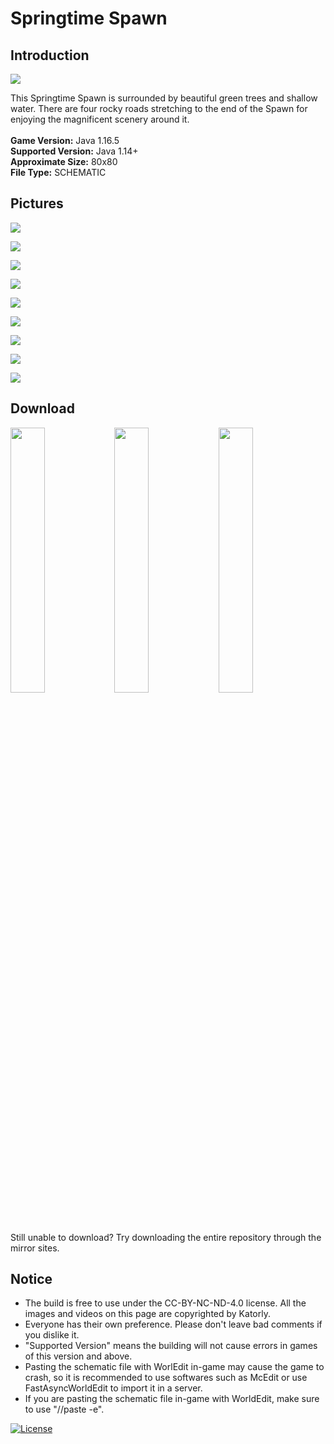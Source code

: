# Springtime Spawn
## Introduction

<img align="center" src="https://cdn.jsdelivr.net/gh/katorlymc/SpringtimeSpawn/screenshots/pic1.PNG">

This Springtime Spawn is surrounded by beautiful green trees and shallow water. There are four rocky roads stretching to the end of the Spawn for enjoying the magnificent scenery around it.<br>
<br>
<b>Game Version:</b> Java 1.16.5<br>
<b>Supported Version:</b> Java 1.14+<br>
<b>Approximate Size:</b> 80x80<br>
<b>File Type:</b> SCHEMATIC<br>

## Pictures

<img align="center" src="https://cdn.jsdelivr.net/gh/katorlymc/SpringtimeSpawn/screenshots/pic2.PNG"><br>

<img align="center" src="https://cdn.jsdelivr.net/gh/katorlymc/SpringtimeSpawn/screenshots/pic3.PNG"><br>

<img align="center" src="https://cdn.jsdelivr.net/gh/katorlymc/SpringtimeSpawn/screenshots/pic4.PNG"><br>

<img align="center" src="https://cdn.jsdelivr.net/gh/katorlymc/SpringtimeSpawn/screenshots/pic5.PNG"><br>

<img align="center" src="https://cdn.jsdelivr.net/gh/katorlymc/SpringtimeSpawn/screenshots/pic6.PNG"><br>

<img align="center" src="https://cdn.jsdelivr.net/gh/katorlymc/SpringtimeSpawn/screenshots/pic7.PNG"><br>

<img align="center" src="https://cdn.jsdelivr.net/gh/katorlymc/SpringtimeSpawn/screenshots/pic8.PNG"><br>

<img align="center" src="https://cdn.jsdelivr.net/gh/katorlymc/SpringtimeSpawn/screenshots/pic9.PNG"><br>

<img align="center" src="https://cdn.jsdelivr.net/gh/katorlymc/SpringtimeSpawn/screenshots/pic10.PNG"><br>

## Download

<a href="https://github.com/katorlymc/SpringtimeSpawn/raw/master/SpringtimeSpawn.schem" target="_blank"><img align="center" width="33%" src="https://cdn.jsdelivr.net/gh/katorly/katorly/SocialLinks/Download1.png"></a><a href="https://github.com.cnpmjs.org/katorlymc/SpringtimeSpawn/raw/master/SpringtimeSpawn.schem" target="_blank"><img align="center" width="33%" src="https://cdn.jsdelivr.net/gh/katorly/katorly/SocialLinks/Download2.png"></a><a href="https://hub.fastgit.org/katorlymc/SpringtimeSpawn/raw/master/SpringtimeSpawn.schem" target="_blank"><img align="center" width="33%" src="https://cdn.jsdelivr.net/gh/katorly/katorly/SocialLinks/Download3.png"></a><br>
Still unable to download? Try downloading the entire repository through the mirror sites.<br>

## Notice

- The build is free to use under the CC-BY-NC-ND-4.0 license. All the images and videos on this page are copyrighted by Katorly.
- Everyone has their own preference. Please don't leave bad comments if you dislike it.
- "Supported Version" means the building will not cause errors in games of this version and above.
- Pasting the schematic file with WorlEdit in-game may cause the game to crash, so it is recommended to use softwares such as McEdit or use FastAsyncWorldEdit to import it in a server.
- If you are pasting the schematic file in-game with WorldEdit, make sure to use "//paste -e".

[![License](https://img.shields.io/badge/license-CC--BY--NC--ND--4.0-green?style=for-the-badge)](http://creativecommons.org/licenses/by-nc-nd/4.0)